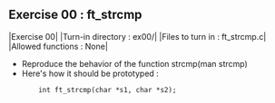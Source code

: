 ## Exercise 00 : ft_strcmp

|Exercise 00|
|Turn-in directory : ex00/|
|Files to turn in : ft_strcmp.c|
|Allowed functions : None|

- Reproduce the behavior of the function strcmp(man strcmp)
- Here's how it should be prototyped :
    ```
        int ft_strcmp(char *s1, char *s2);
    ```
